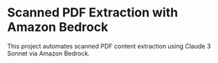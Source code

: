 # Scanned PDF Extraction with Amazon Bedrock
This project automates scanned PDF content extraction using Claude 3 Sonnet via Amazon Bedrock.
